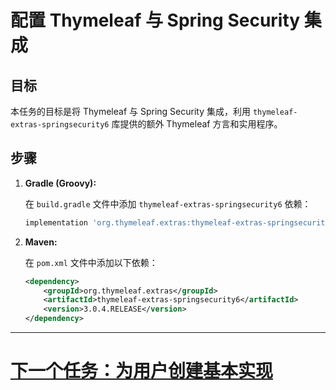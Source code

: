 # 配置 Thymeleaf 与 Spring Security 集成

## 目标
本任务的目标是将 Thymeleaf 与 Spring Security 集成，利用 `thymeleaf-extras-springsecurity6` 库提供的额外 Thymeleaf 方言和实用程序。

## 步骤

1. **Gradle (Groovy):**

   在 `build.gradle` 文件中添加 `thymeleaf-extras-springsecurity6` 依赖：

   ```groovy
   implementation 'org.thymeleaf.extras:thymeleaf-extras-springsecurity6:3.0.4.RELEASE'
   ```

2. **Maven:**

   在 `pom.xml` 文件中添加以下依赖：

   ```xml
   <dependency>
       <groupId>org.thymeleaf.extras</groupId>
       <artifactId>thymeleaf-extras-springsecurity6</artifactId>
       <version>3.0.4.RELEASE</version>
   </dependency>
   ```

---

# [下一个任务：为用户创建基本实现](base-implementation-user.md)